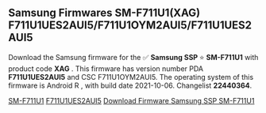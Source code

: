 <h2>Samsung Firmwares SM-F711U1(XAG) F711U1UES2AUI5/F711U1OYM2AUI5/F711U1UES2AUI5</h2>
Download the Samsung firmware for the ✅ <strong>Samsung SSP </strong> ⭐ <strong>SM-F711U1</strong> with product code <strong>XAG</strong> . This firmware has version number PDA <strong>F711U1UES2AUI5</strong> and CSC F711U1OYM2AUI5. The operating system of this firmware is Android R , with build date 2021-10-06. Changelist <strong>22440364</strong>.


[SM-F711U1](https://samfirm.shop/samsung/model/SM-F711U1)
[F711U1UES2AUI5](https://samfirm.shop/samsung/pda/F711U1UES2AUI5)
[Download Firmware Samsung SSP SM-F711U1](https://samfirm.shop/samsung/firmware/462806)
